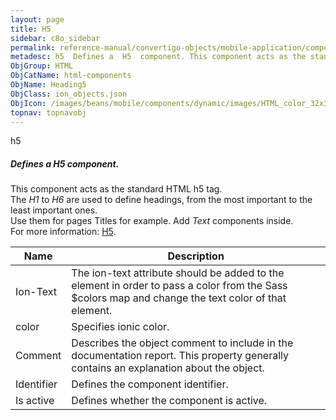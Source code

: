 ```yaml
---
layout: page
title: H5
sidebar: c8o_sidebar
permalink: reference-manual/convertigo-objects/mobile-application/components/html-components/h5/
metadesc: h5  Defines a  H5  component. This component acts as the standard HTML h5 tag. The  H1  to  H6  are used to define headings, from the most important t
ObjGroup: HTML
ObjCatName: html-components
ObjName: Heading5
ObjClass: ion_objects.json
ObjIcon: /images/beans/mobile/components/dynamic/images/HTML_color_32x32.png
topnav: topnavobj
---
```

h5<br/>

##### Defines a <i>H5</i> component.<br/>
This component acts as the standard HTML h5 tag.<br/>
The <i>H1</i> to <i>H6</i> are used to define headings, from the most important to the least important ones.<br/>
Use them for pages Titles for example. Add <i>Text</i> components inside.<br/>
 For more information: <a href='https://www.w3schools.com/tags/tag_hn.asp'>H5</a>.

Name | Description 
--- | ---
Ion-Text | The ion-text attribute should be added to the element in order to pass a color from the Sass $colors map and change the text color of that element.
color | Specifies ionic color.
Comment | Describes the object comment to include in the documentation report.  This property generally contains an explanation about the object. 
Identifier | Defines the component identifier.  
Is active | Defines whether the component is active. 

